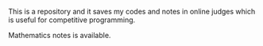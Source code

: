 This is a repository and it saves my codes and notes in online judges which is useful for competitive programming.

Mathematics notes is available.